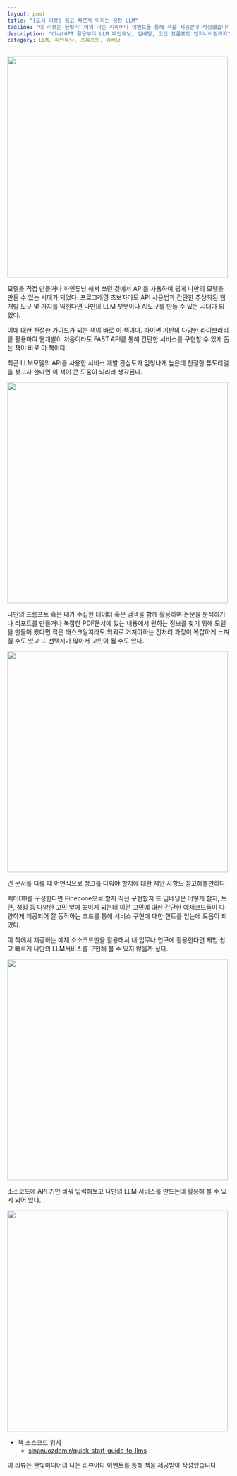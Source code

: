 ```yaml
---
layout: post
title: "[도서 리뷰] 쉽고 빠르게 익히는 실전 LLM"
tagline: "이 리뷰는 한빛미디어의 나는 리뷰어다 이벤트를 통해 책을 제공받아 작성했습니다."
description: "ChatGPT 활용부터 LLM 파인튜닝, 임베딩, 고급 프롬프트 엔지니어링까지"
category: LLM, 파인튜닝, 프롬프트, 임베딩
---
```





<img src="https://i.imgur.com/6D7afG4.jpeg" width="500">


모델을 직접 만들거나 파인튜닝 해서 쓰던 것에서 API를 사용하여 쉽게 나만의 모델을 만들 수 있는 시대가 되었다.
프로그래밍 초보자라도 API 사용법과 간단한 추상화된 웹개발 도구 몇 가지를 익힌다면 나만의 LLM 챗봇이나 AI도구를 만들 수 있는 시대가 되었다.

이에 대한 친절한 가이드가 되는 책이 바로 이 책이다.
파이썬 기반의 다양한 라이브러리를 활용하여 웹개발이 처음이라도 FAST API를 통해 간단한 서비스를 구현할 수 있게 돕는 책이 바로 이 책이다.

최근 LLM모델의 API를 사용한 서비스 개발 관심도가 엄청나게 높은데 친절한 튜토리얼을 찾고자 한다면 이 책이 큰 도움이 되리라 생각된다.

<img src="https://i.imgur.com/cmauo50.png" width="500">


나만의 프롬프트 혹은 내가 수집한 데이터 혹은 검색을 함께 활용하여 논문을 분석하거나 리포트를 만들거나 복잡한 PDF문서에 있는 내용에서 원하는 정보를 찾기 위해 모델을 만들어 봤다면 작은 태스크일지라도 의외로 거쳐야하는 전처리 과정이 복잡하게 느껴질 수도 있고 또 선택지가 많아서 고민이 될 수도 있다.

<img src="https://i.imgur.com/rrkrPl1.png" width="500">

긴 문서를 다룰 때 어떤식으로 청크를 다뤄야 할지에 대한 제안 사항도 참고해볼만하다.


벡터DB를 구성한다면 Pinecone으로 할지 직전 구현할지 또 임베딩은 어떻게 할지, 토큰, 청킹 등 다양한 고민 앞에 놓이게 되는데 이런 고민에 대한 간단한 예제코드들이 다양하게 제공되어 잘 동작하는 코드를 통해 서비스 구현에 대한 힌트를 얻는데 도움이 되었다.

이 책에서 제공하는 예제 소소코드만을 활용해서 내 업무나 연구에 활용한다면 제법 쉽고 빠르게 나만의 LLM서비스를 구현해 볼 수 있지 않을까 싶다.


<img src="https://i.imgur.com/32FgHVH.png" width="500">

소스코드에 API 키만 바꿔 입력해보고 나만의 LLM 서비스를 만드는데 활용해 볼 수 있게 되어 있다.

<img src="https://i.imgur.com/0pFb4MS.png" width="500">

* 책 소스코드 위치 
  * [sinanuozdemir/quick-start-guide-to-llms](https://github.com/sinanuozdemir/quick-start-guide-to-llms/tree/main)


이 리뷰는 한빛미디어의 나는 리뷰어다 이벤트를 통해 책을 제공받아 작성했습니다.

